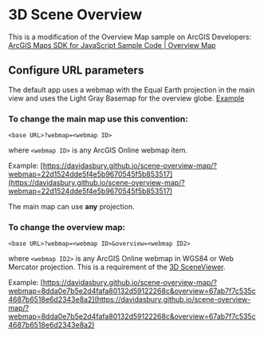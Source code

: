 # 3D Scene Overview

This is a modification of the Overview Map sample on ArcGIS Developers: [ArcGIS Maps SDK for JavaScript
Sample Code | Overview Map](https://developers.arcgis.com/javascript/latest/sample-code/overview-map/)

## Configure URL parameters

The default app uses a webmap with the Equal Earth projection in the main view and uses the Light Gray Basemap for the overview globe. [Example](https://davidasbury.github.io/scene-overview-map)

### To change the main map use this convention:

``<base URL>?webmap=<webmap ID>`` 

where ``<webmap ID>`` is any ArcGIS Online webmap item. 

Example: [https://davidasbury.github.io/scene-overview-map/?webmap=22d1524dde5f4e5b9670545f5b853517](https://davidasbury.github.io/scene-overview-map/?webmap=22d1524dde5f4e5b9670545f5b853517)

The main map can use **any** projection.

### To change the overview map:

``<base URL>?webmap=<webmap ID>&overview=<webmap ID2>``

where ``<webmap ID2>`` is any ArcGIS Online webmap in WGS84 or Web Mercator projection. This is a requirement of the [3D SceneViewer](https://developers.arcgis.com/javascript/latest/api-reference/esri-views-SceneView.html#spatialReference).

Example: [https://davidasbury.github.io/scene-overview-map/?webmap=8dda0e7b5e2d4fafa80132d59122268c&overview=67ab7f7c535c4687b6518e6d2343e8a2](https://davidasbury.github.io/scene-overview-map/?webmap=8dda0e7b5e2d4fafa80132d59122268c&overview=67ab7f7c535c4687b6518e6d2343e8a2)
